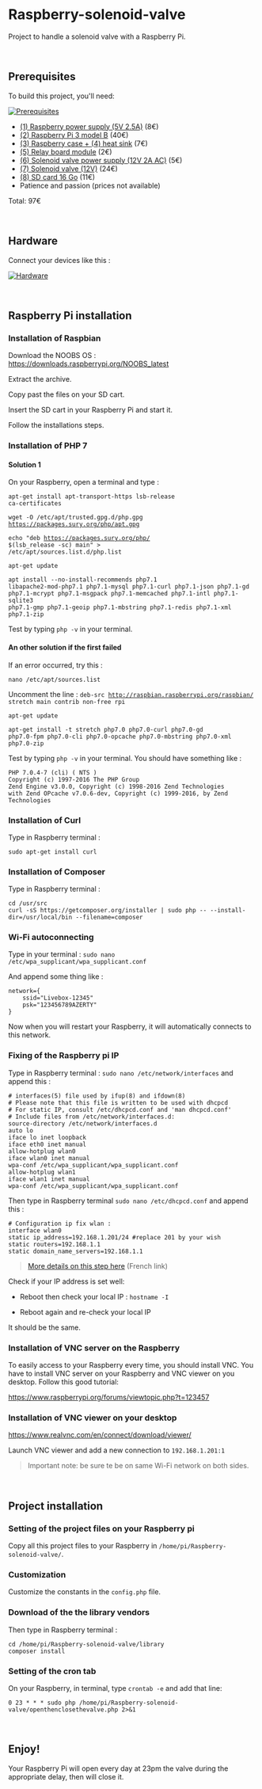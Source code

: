 # Raspberry-solenoid-valve
Project to handle a solenoid valve with a Raspberry Pi.

<br>

## Prerequisites
To build this project, you'll need:

[![Prerequisites](https://i.imgur.com/gMnlF2g.jpg)](https://i.imgur.com/gMnlF2g.jpg)

* [(1) Raspberry power supply (5V 2.5A)](https://www.amazon.fr/SainSmart-Certified-Raspberry-Adaptateur-Certification/dp/B01LHE8DBU/ref=sr_1_cc_2?s=aps&ie=UTF8&qid=1513517344&sr=1-2-catcorr&keywords=raspberry+3+Power+supply) (8€)
* [(2) Raspberry Pi 3 model B](https://www.adafruit.com/product/3055) (40€)
* [(3) Raspberry case + (4) heat sink](https://www.amazon.fr/gp/product/B01CPCMWWO/ref=oh_aui_detailpage_o00_s00?ie=UTF8&psc=1) (7€)
* [(5) Relay board module](https://www.amazon.fr/gp/product/B019GTTS3K/ref=oh_aui_detailpage_o01_s00?ie=UTF8&psc=1) (2€)
* [(6) Solenoid valve power supply (12V 2A AC)](https://www.amazon.fr/gp/product/B00XKO6D1S/ref=od_aui_detailpages00?ie=UTF8&psc=1) (5€)
* [(7) Solenoid valve (12V)](https://www.amazon.fr/gp/product/B01MS7H1ZP/ref=oh_aui_detailpage_o01_s00?ie=UTF8&psc=1) (24€)
* [(8) SD card 16 Go](https://www.amazon.fr/gp/product/B073S9SFK2/ref=oh_aui_detailpage_o08_s00?ie=UTF8&psc=1) (11€)
* Patience and passion (prices not available)

Total: 97€

<br>

## Hardware
Connect your devices like this :

[![Hardware](https://image.ibb.co/jcxDJ8/raspberry_valve_2.jpg)](https://image.ibb.co/jcxDJ8/raspberry_valve_2.jpg)

<br>

## Raspberry Pi installation
### Installation of Raspbian
Download the NOOBS OS : https://downloads.raspberrypi.org/NOOBS_latest

Extract the archive.

Copy past the files on your SD cart.

Insert the SD cart in your Raspberry Pi and start it.

Follow the installations steps.

### Installation of PHP 7
#### Solution 1 
On your Raspberry, open a terminal and type :

<code>apt-get install apt-transport-https lsb-release ca-certificates</code>

<code>wget -O /etc/apt/trusted.gpg.d/php.gpg https://packages.sury.org/php/apt.gpg</code>

<code>echo "deb https://packages.sury.org/php/ $(lsb_release -sc) main" > /etc/apt/sources.list.d/php.list</code>

<code>apt-get update</code>

<code>apt install --no-install-recommends php7.1 libapache2-mod-php7.1 php7.1-mysql php7.1-curl php7.1-json php7.1-gd php7.1-mcrypt php7.1-msgpack php7.1-memcached php7.1-intl php7.1-sqlite3 php7.1-gmp php7.1-geoip php7.1-mbstring php7.1-redis php7.1-xml php7.1-zip</code>

Test by typing <code>php -v</code> in your terminal.

#### An other solution if the first failed
If an error occurred, try this :

<code>nano /etc/apt/sources.list</code> 

Uncomment the line : 
<code>deb-src http://raspbian.raspberrypi.org/raspbian/ stretch main contrib non-free rpi</code> 

<code>apt-get update</code> 

<code>apt-get install -t stretch php7.0 php7.0-curl php7.0-gd php7.0-fpm php7.0-cli php7.0-opcache php7.0-mbstring php7.0-xml php7.0-zip</code> 

Test by typing <code>php -v</code> in your terminal. You should have something like :

```
PHP 7.0.4-7 (cli) ( NTS )  
Copyright (c) 1997-2016 The PHP Group  
Zend Engine v3.0.0, Copyright (c) 1998-2016 Zend Technologies  
with Zend OPcache v7.0.6-dev, Copyright (c) 1999-2016, by Zend Technologies
```

### Installation of Curl
Type in Raspberry terminal :

```
sudo apt-get install curl
```

### Installation of Composer
Type in Raspberry terminal :

```
cd /usr/src  
curl -sS https://getcomposer.org/installer | sudo php -- --install-dir=/usr/local/bin --filename=composer
```


### Wi-Fi autoconnecting
Type in your terminal :
<code>sudo nano /etc/wpa_supplicant/wpa_supplicant.conf</code>
 
 And append some thing like :
 
```
network={  
    ssid="Livebox-12345"  
    psk="123456789AZERTY"  
}
```

Now when you will restart your Raspberry, it will automatically connects to this network. 

### Fixing of the Raspberry pi IP
Type in Raspberry terminal : `sudo nano /etc/network/interfaces` and append this :

```
# interfaces(5) file used by ifup(8) and ifdown(8)
# Please note that this file is written to be used with dhcpcd
# For static IP, consult /etc/dhcpcd.conf and 'man dhcpcd.conf'
# Include files from /etc/network/interfaces.d:
source-directory /etc/network/interfaces.d
auto lo
iface lo inet loopback
iface eth0 inet manual
allow-hotplug wlan0
iface wlan0 inet manual
wpa-conf /etc/wpa_supplicant/wpa_supplicant.conf
allow-hotplug wlan1
iface wlan1 inet manual
wpa-conf /etc/wpa_supplicant/wpa_supplicant.conf
```

Then type in Raspberry terminal `sudo nano /etc/dhcpcd.conf` and append this :

```
# Configuration ip fix wlan :
interface wlan0
static ip_address=192.168.1.201/24 #replace 201 by your wish
static routers=192.168.1.1
static domain_name_servers=192.168.1.1
```
> [More details on this step here](http://limen-arcanum.fr/2016/03/raspberry-3-et-ip-fixe-en-wifi/) (French link)


Check if your IP address is set well:
* Reboot then check your local IP : `hostname -I`

* Reboot again and re-check your local IP

It should be the same.


### Installation of VNC server on the Raspberry
To easily access to your Raspberry every time, you should install VNC. You have to install VNC server on your Raspberry and VNC viewer on you desktop. Follow this good tutorial:

https://www.raspberrypi.org/forums/viewtopic.php?t=123457

### Installation of VNC viewer on your desktop
https://www.realvnc.com/en/connect/download/viewer/

Launch VNC viewer and add a new connection to `192.168.1.201:1`

> Important note: be sure te be on same Wi-Fi network on both sides.

<br>

## Project installation
### Setting of the project files on your Raspberry pi
Copy all this project files to your Raspberry in `/home/pi/Raspberry-solenoid-valve/`.

### Customization
Customize the constants in the `config.php` file.

### Download of the the library vendors 
Then type in Raspberry terminal :

```
cd /home/pi/Raspberry-solenoid-valve/library 
composer install
```

### Setting of the cron tab
On your Raspberry, in terminal, type `crontab -e` and add that line:
```
0 23 * * * sudo php /home/pi/Raspberry-solenoid-valve/openthenclosethevalve.php 2>&1
```


<br>

## Enjoy!
Your Raspberry Pi will open every day at 23pm the valve during the appropriate delay, then will close it.
